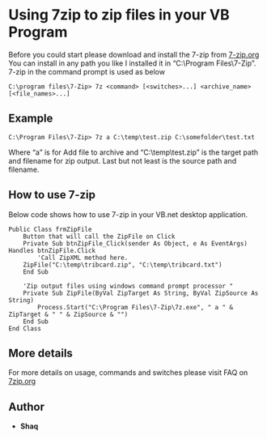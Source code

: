 # Using 7zip to zip files in your VB Program

Before you could start please download and install the 7-zip from [7-zip.org](http://www.7-zip.org/)
You can install in any path you like I installed it in “C:\Program Files\7-Zip”. 
7-zip in the command prompt is used as below 

```
C:\program files\7-Zip> 7z <command> [<switches>...] <archive_name> [<file_names>...]
```

## Example

```
C:\Program Files\7-Zip> 7z a C:\temp\test.zip C:\somefolder\test.txt
```
Where “a” is for Add file to archive and “C:\temp\test.zip” is the target path and filename for zip output. Last but not least is the source path and filename.

## How to use 7-zip

Below code shows how to use 7-zip in your VB.net desktop application.

```
Public Class frmZipFile
    Button that will call the ZipFile on Click
    Private Sub btnZipFile_Click(sender As Object, e As EventArgs) Handles btnZipFile.Click
        'Call ZipXML method here.
	ZipFile("C:\temp\tribcard.zip", "C:\temp\tribcard.txt")
    End Sub

    'Zip output files using windows command prompt processor "
    Private Sub ZipFile(ByVal ZipTarget As String, ByVal ZipSource As String)
        Process.Start("C:\Program Files\7-Zip\7z.exe", " a " & ZipTarget & " " & ZipSource & "")
    End Sub
End Class
```

## More details

For more details on usage, commands and switches please visit FAQ on [7zip.org](http://7zip.org)

## Author

* **Shaq**


